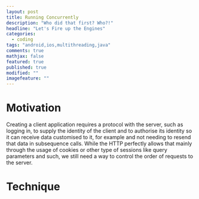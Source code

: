 ```yaml
---
layout: post
title: Running Concurrently
description: "Who did that first? Who?!"
headline: "Let's Fire up the Engines"
categories: 
  - coding
tags: "android,ios,multithreading,java"
comments: true
mathjax: false
featured: true
published: true
modified: ""
imagefeature: ""
---
```



# Motivation
Creating a client application requires a protocol with the server, such as logging in, to supply the identity of the client and to authorise its identity so it can receive data customised to it, for example and not needing to resend that data in subsequence calls. While the HTTP perfectly allows that mainly through the usage of cookies or other type of sessions like query parameters and such, we still need a way to control the order of requests to the server.

# Technique

